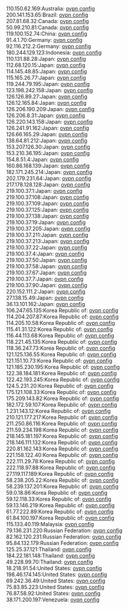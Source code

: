 110.150.62.169:Australia: [ovpn config](vpn/110_150_62_169.ovpn)  
200.141.153.65:Brazil: [ovpn config](vpn/200_141_153_65.ovpn)  
207.81.68.32:Canada: [ovpn config](vpn/207_81_68_32.ovpn)  
50.99.210.81:Canada: [ovpn config](vpn/50_99_210_81.ovpn)  
119.100.152.74:China: [ovpn config](vpn/119_100_152_74.ovpn)  
91.4.1.70:Germany: [ovpn config](vpn/91_4_1_70.ovpn)  
92.116.212.2:Germany: [ovpn config](vpn/92_116_212_2.ovpn)  
180.244.129.123:Indonesia: [ovpn config](vpn/180_244_129_123.ovpn)  
110.131.88.28:Japan: [ovpn config](vpn/110_131_88_28.ovpn)  
112.68.120.15:Japan: [ovpn config](vpn/112_68_120_15.ovpn)  
114.145.48.85:Japan: [ovpn config](vpn/114_145_48_85.ovpn)  
115.165.26.77:Japan: [ovpn config](vpn/115_165_26_77.ovpn)  
119.244.79.195:Japan: [ovpn config](vpn/119_244_79_195.ovpn)  
123.198.242.158:Japan: [ovpn config](vpn/123_198_242_158.ovpn)  
126.126.89.27:Japan: [ovpn config](vpn/126_126_89_27.ovpn)  
126.12.165.84:Japan: [ovpn config](vpn/126_12_165_84.ovpn)  
126.206.190.209:Japan: [ovpn config](vpn/126_206_190_209.ovpn)  
126.206.8.31:Japan: [ovpn config](vpn/126_206_8_31.ovpn)  
126.220.143.158:Japan: [ovpn config](vpn/126_220_143_158.ovpn)  
126.241.91.162:Japan: [ovpn config](vpn/126_241_91_162.ovpn)  
126.66.165.29:Japan: [ovpn config](vpn/126_66_165_29.ovpn)  
138.64.81.212:Japan: [ovpn config](vpn/138_64_81_212.ovpn)  
153.207.126.30:Japan: [ovpn config](vpn/153_207_126_30.ovpn)  
153.210.36.195:Japan: [ovpn config](vpn/153_210_36_195.ovpn)  
154.8.51.4:Japan: [ovpn config](vpn/154_8_51_4.ovpn)  
160.86.168.139:Japan: [ovpn config](vpn/160_86_168_139.ovpn)  
182.171.245.214:Japan: [ovpn config](vpn/182_171_245_214.ovpn)  
202.179.231.64:Japan: [ovpn config](vpn/202_179_231_64.ovpn)  
217.178.128.128:Japan: [ovpn config](vpn/217_178_128_128.ovpn)  
219.100.37.1:Japan: [ovpn config](vpn/219_100_37_1.ovpn)  
219.100.37.108:Japan: [ovpn config](vpn/219_100_37_108.ovpn)  
219.100.37.109:Japan: [ovpn config](vpn/219_100_37_109.ovpn)  
219.100.37.125:Japan: [ovpn config](vpn/219_100_37_125.ovpn)  
219.100.37.138:Japan: [ovpn config](vpn/219_100_37_138.ovpn)  
219.100.37.19:Japan: [ovpn config](vpn/219_100_37_19.ovpn)  
219.100.37.205:Japan: [ovpn config](vpn/219_100_37_205.ovpn)  
219.100.37.211:Japan: [ovpn config](vpn/219_100_37_211.ovpn)  
219.100.37.213:Japan: [ovpn config](vpn/219_100_37_213.ovpn)  
219.100.37.22:Japan: [ovpn config](vpn/219_100_37_22.ovpn)  
219.100.37.4:Japan: [ovpn config](vpn/219_100_37_4.ovpn)  
219.100.37.50:Japan: [ovpn config](vpn/219_100_37_50.ovpn)  
219.100.37.58:Japan: [ovpn config](vpn/219_100_37_58.ovpn)  
219.100.37.67:Japan: [ovpn config](vpn/219_100_37_67.ovpn)  
219.100.37.7:Japan: [ovpn config](vpn/219_100_37_7.ovpn)  
219.100.37.90:Japan: [ovpn config](vpn/219_100_37_90.ovpn)  
220.152.111.2:Japan: [ovpn config](vpn/220_152_111_2.ovpn)  
27.138.15.49:Japan: [ovpn config](vpn/27_138_15_49.ovpn)  
36.13.101.162:Japan: [ovpn config](vpn/36_13_101_162.ovpn)  
106.247.65.135:Korea Republic of: [ovpn config](vpn/106_247_65_135.ovpn)  
114.204.207.87:Korea Republic of: [ovpn config](vpn/114_204_207_87.ovpn)  
114.205.10.58:Korea Republic of: [ovpn config](vpn/114_205_10_58.ovpn)  
115.41.31.122:Korea Republic of: [ovpn config](vpn/115_41_31_122.ovpn)  
116.44.113.68:Korea Republic of: [ovpn config](vpn/116_44_113_68.ovpn)  
118.221.45.135:Korea Republic of: [ovpn config](vpn/118_221_45_135.ovpn)  
118.36.247.73:Korea Republic of: [ovpn config](vpn/118_36_247_73.ovpn)  
121.125.136.55:Korea Republic of: [ovpn config](vpn/121_125_136_55.ovpn)  
121.151.10.73:Korea Republic of: [ovpn config](vpn/121_151_10_73.ovpn)  
121.185.230.195:Korea Republic of: [ovpn config](vpn/121_185_230_195.ovpn)  
122.38.184.181:Korea Republic of: [ovpn config](vpn/122_38_184_181.ovpn)  
122.42.193.245:Korea Republic of: [ovpn config](vpn/122_42_193_245.ovpn)  
124.5.231.20:Korea Republic of: [ovpn config](vpn/124_5_231_20.ovpn)  
175.121.108.33:Korea Republic of: [ovpn config](vpn/175_121_108_33.ovpn)  
175.209.143.82:Korea Republic of: [ovpn config](vpn/175_209_143_82.ovpn)  
182.172.59.107:Korea Republic of: [ovpn config](vpn/182_172_59_107.ovpn)  
1.231.143.12:Korea Republic of: [ovpn config](vpn/1_231_143_12.ovpn)  
210.121.177.217:Korea Republic of: [ovpn config](vpn/210_121_177_217.ovpn)  
211.250.86.116:Korea Republic of: [ovpn config](vpn/211_250_86_116.ovpn)  
211.59.234.198:Korea Republic of: [ovpn config](vpn/211_59_234_198.ovpn)  
218.145.181.197:Korea Republic of: [ovpn config](vpn/218_145_181_197.ovpn)  
218.146.111.132:Korea Republic of: [ovpn config](vpn/218_146_111_132.ovpn)  
220.81.162.143:Korea Republic of: [ovpn config](vpn/220_81_162_143.ovpn)  
221.158.122.40:Korea Republic of: [ovpn config](vpn/221_158_122_40.ovpn)  
222.111.29.78:Korea Republic of: [ovpn config](vpn/222_111_29_78.ovpn)  
222.118.97.88:Korea Republic of: [ovpn config](vpn/222_118_97_88.ovpn)  
27.119.117.189:Korea Republic of: [ovpn config](vpn/27_119_117_189.ovpn)  
58.238.205.22:Korea Republic of: [ovpn config](vpn/58_238_205_22.ovpn)  
58.239.137.201:Korea Republic of: [ovpn config](vpn/58_239_137_201.ovpn)  
59.0.18.86:Korea Republic of: [ovpn config](vpn/59_0_18_86.ovpn)  
59.12.118.33:Korea Republic of: [ovpn config](vpn/59_12_118_33.ovpn)  
59.13.146.219:Korea Republic of: [ovpn config](vpn/59_13_146_219.ovpn)  
61.77.222.89:Korea Republic of: [ovpn config](vpn/61_77_222_89.ovpn)  
61.84.100.197:Korea Republic of: [ovpn config](vpn/61_84_100_197.ovpn)  
115.133.40.119:Malaysia: [ovpn config](vpn/115_133_40_119.ovpn)  
79.136.231.220:Russian Federation: [ovpn config](vpn/79_136_231_220.ovpn)  
82.162.120.231:Russian Federation: [ovpn config](vpn/82_162_120_231.ovpn)  
95.84.132.179:Russian Federation: [ovpn config](vpn/95_84_132_179.ovpn)  
125.25.37.121:Thailand: [ovpn config](vpn/125_25_37_121.ovpn)  
184.22.181.148:Thailand: [ovpn config](vpn/184_22_181_148.ovpn)  
49.228.99.70:Thailand: [ovpn config](vpn/49_228_99_70.ovpn)  
18.218.91.54:United States: [ovpn config](vpn/18_218_91_54.ovpn)  
198.46.174.145:United States: [ovpn config](vpn/198_46_174_145.ovpn)  
69.242.36.49:United States: [ovpn config](vpn/69_242_36_49.ovpn)  
75.83.85.223:United States: [ovpn config](vpn/75_83_85_223.ovpn)  
76.87.58.92:United States: [ovpn config](vpn/76_87_58_92.ovpn)  
38.171.200.197:Venezuela: [ovpn config](vpn/38_171_200_197.ovpn)  
